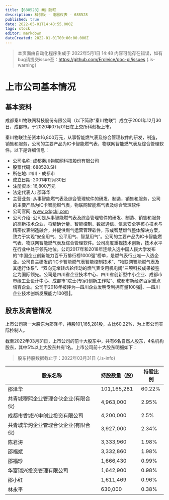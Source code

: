 ```yaml
---
title: [688528] 秦川物联
description: 科创板 - 电器仪表 - 688528
published: true
date: 2022-05-01T14:48:55.000Z
tags: stock
editor: markdown
dateCreated: 2022-01-01T00:00:00.000Z
---
```


> 本页面由自动化程序生成于 2022年5月1日 14:48
> 内容可能存在错误，如有bug请提交issue至：https://github.com/Eroleice/doc-pi/issues
{.is-warning}

# 上市公司基本情况

## 基本资料

成都秦川物联网科技股份有限公司（以下简称“秦川物联”）成立于2001年12月30日，成都市。于2020年07月01日在上交所科创板上市。

秦川物联注册资本16,800万元，从事智能燃气表及综合管理软件的研发，制造，销售和服务，公司的主要产品为IC卡智能燃气表，物联网智能燃气表及综合管理软件。以下是详细信息：

- 公司名称: 成都秦川物联网科技股份有限公司
- 股票代码: 688528.SH
- 所在地: 四川 - 成都市
- 成立日期: 2001年12月30日
- 注册资本: 16,800万元
- 法定代表人: 邵泽华
- 主营业务: 从事智能燃气表及综合管理软件的研发，制造，销售和服务，公司的主要产品为IC卡智能燃气表，物联网智能燃气表及综合管理软件
- 公司官网: www.cdqckj.com
- 公司介绍: 公司是从事智能燃气表及综合管理软件的研发、制造、销售和服务的高新技术企业，将精确计量、智能控制、数据通信、信息安全等核心技术与精密仪表制造融合，并提供燃气运营管理软件，形成智慧燃气整体解决方案，致力于实现“安全用气、公平用气、智慧用气”。公司的主要产品为IC卡智能燃气表、物联网智能燃气表及综合管理软件。公司高度重视技术创新，技术水平在行业中处于领先地位。公司2017年和2018年连续入选中国人民大学发布的“中国企业创新能力百千万排行榜1000强”榜单，是燃气表行业唯一入选企业。公司自主研发的“IC卡智能燃气表智能控制技术”、“物联网智能燃气表及其运行体系”、“双向无堵转齿轮传动的燃气表专用机电阀”三项科技成果被鉴定为国际领先。公司是四川省企业技术中心、四川省创新型中小企业、成都市市级工业设计中心、成都市“院士(专家)创新工作站”、成都市新经济百家重点培育企业。公司于2018年被评为―四川企业发明专利拥有量100强‖、―四川企业技术创新发展能力100强‖。


## 股东及高管情况

上市公司第一大股东为邵泽华，持股101,165,281股，占比60.22%，为上市公司实际控制人。

截至2022年03月31日，上市公司的前十大股东中，共有6名自然人股东，4名机构股东，其中5%以上大股东共有1名。上市公司前十大股东明细如下：

> 股东持股数据截止于：2022年03月31日
{.is-info}

| 股东名称 | 持股数量（股） | 持股比例 |
| --- | --- | --- |
| 邵泽华 | 101,165,281 | 60.22% |
| 共青城穆熙企业管理合伙企业(有限合伙) | 4,963,000 | 2.95% |
| 成都市香城兴申创业投资有限公司 | 4,200,000 | 2.5% |
| 共青城华灼企业管理合伙企业(有限合伙) | 3,927,000 | 2.34% |
| 陈君涛 | 3,333,960 | 1.98% |
| 邵福斌 | 3,332,860 | 1.98% |
| 邵福珍 | 1,666,430 | 0.99% |
| 华富瑞兴投资管理有限公司 | 1,642,900 | 0.98% |
| 邵小红 | 1,611,469 | 0.96% |
| 林永平 | 630,000 | 0.38% |




